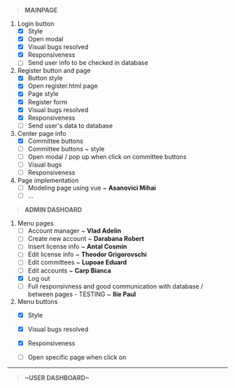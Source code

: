 >**MAINPAGE**

1. Login button
    - [x] Style
    - [x] Open modal
    - [x] Visual bugs resolved
    - [x] Responsiveness
    - [ ] Send user info to be checked in database
    
2. Register button and page
    - [x] Button style
    - [x] Open register.html page
    - [x] Page style 
    - [x] Register form
    - [x] Visual bugs resolved
    - [x] Responsiveness
    - [ ] Send user's data to database

3. Center page info
    - [x] Committee buttons
    - [ ] Committee buttons ~ style
    - [ ] Open modal / pop up when click on committee buttons
    - [ ] Visual bugs
    - [ ] Responsiveness
    
4. Page implementation
    - [ ] Modeling page using vue ~ **Asanovici Mihai**
    - [ ] ...     
    
>**ADMIN DASHOARD**

1. Menu pages
    - [ ] Account manager  ~ **Vlad Adelin**
    - [ ] Create new account ~ **Darabana Robert**
    - [ ] Insert license info ~ **Antal Cosmin**
    - [ ] Edit license info ~ **Theodor Grigorovschi**
    - [ ] Edit committees ~ **Lupoae Eduard**
    - [ ] Edit accounts ~ **Carp Bianca**
    - [x] Log out
    - [ ] Full responsivness and good communication with database / between pages - TESTING ~ **Ilie Paul**
    
2. Menu buttons
    - [x] Style
    - [x] Visual bugs resolved
    - [x] Responsiveness
    - [ ] Open specific page when click on
    
    
-------------------------------------------------------------------------------------------------------------------------------------------------
>**~USER DASHBOARD~**      
